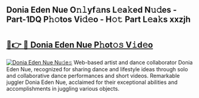 ## Donia Eden Nue O𝚗𝚕yf𝚊ns L𝚎a𝚔ed N𝚞𝚍es - Part-1DQ P𝚑𝚘tos Vi𝚍𝚎o - H𝚘𝚝 Part L𝚎a𝚔s xxzjh

# <h2><a href="http://kfdjxg.oniu.top/?m=Donia+Eden+Nue">🔗👉 🔴 Donia Eden Nue P𝚑ot𝚘𝚜 V𝚒d𝚎o</a></h2>

[![Donia Eden Nue Nu𝚍e𝚜](https://i.imgur.com/0qMVB7G.gif)](http://kfdjxg.oniu.top/?m=Donia+Eden+Nue)
Web-based artist and dance collaborator Donia Eden Nue, recognized for sharing dance and lifestyle ideas through solo and collaborative dance performances and short videos. Remarkable juggler Donia Eden Nue, acclaimed for their exceptional abilities and accomplishments in juggling various objects.  
